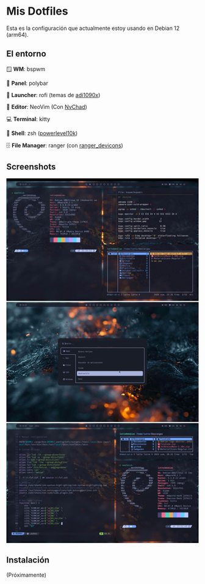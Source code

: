 # Mis Dotfiles
Esta es la configuración que actualmente estoy usando en Debian 12 (arm64).

## El entorno
🪟 **WM**:  bspwm

🥖 **Panel**:  polybar

🚀 **Launcher**:  rofi (temas de [adi1090x](https://github.com/adi1090x/rofi))

📄 **Editor**:  NeoVim (Con [NvChad](https://nvchad.com))

💻 **Terminal**:  kitty

🐚 **Shell**:  zsh ([powerlevel10k](https://github.com/romkatv/powerlevel10k))

🗄️ **File Manager**:  ranger (con [ranger_devicons](https://github.com/alexanderjeurissen/ranger_devicons))

## Screenshots
![img](Screenshots/1.jpg)
![img](Screenshots/2.jpg)
![img](Screenshots/3.jpg)
## Instalación
(Próximamente)





